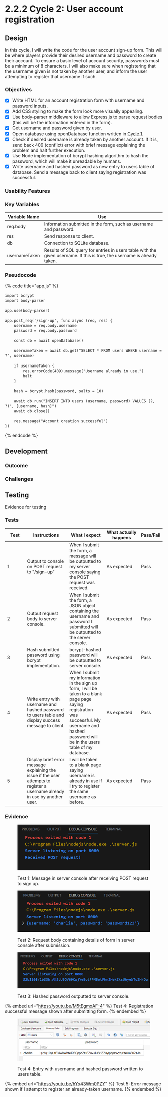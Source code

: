 # 2.2.2 Cycle 2: User account registration

## Design

In this cycle, I will write the code for the user account sign-up form. This will be where players provide their desired username and password to create their account. To ensure a basic level of account security, passwords must be a minimum of 8 characters. I will also make sure when registering that the username given is not taken by another user, and inform the user attempting to register that username if such.

### Objectives

* [x] Write HTML for an account registration form with username and password inputs.
* [x] Add CSS styling to make the form look more visually appealing.
* [x] Use body-parser middleware to allow Express.js to parse request bodies (this will be the information entered in the form).
* [x] Get username and password given by user.
* [x] Open database using openDatabase function written in [Cycle 1](2.2.1-cycle-1.md).
* [x] Check if desired username is already taken by another account. If it is, send back 409 (conflict) error with brief message explaining the problem and halt further execution.
* [x] Use Node implementation of bcrypt hashing algorithm to hash the password, which will make it unreadable by humans.
* [x] Write username and hashed password as new entry to users table of database. Send a message back to client saying registration was successful.

### Usability Features

### Key Variables

| Variable Name | Use                                                                                                                      |
| ------------- | ------------------------------------------------------------------------------------------------------------------------ |
| req.body      | Information submitted in the form, such as username and password.                                                        |
| res           | Send response to client.                                                                                                 |
| db            | Connection to SQLite database.                                                                                           |
| usernameTaken | Results of SQL query for entries in users table with the given username. If this is true, the username is already taken. |

### Pseudocode

{% code title="app.js" %}
```
import bcrypt
import body-parser

app.use(body-parser)

app.post_req('/sign-up', func async (req, res) {
    username = req.body.username
    password = req.body.password
    
    const db = await openDatabase()
    
    usernameTaken = await db.get("SELECT * FROM users WHERE username = ?", username)
    
    if usernameTaken {
        res.errorCode(409).message("Username already in use.")
        halt
    }
    
    hash = bcrypt.hash(password, salts = 10)
    
    await db.run("INSERT INTO users (username, password) VALUES (?, ?)", [username, hash]")
    await db.close()
    
    res.message("Account creation successful")
})
```
{% endcode %}

## Development

### Outcome



### Challenges



## Testing

Evidence for testing

### Tests

<table><thead><tr><th width="95">Test</th><th width="158">Instructions</th><th width="171">What I expect</th><th width="174">What actually happens</th><th>Pass/Fail</th></tr></thead><tbody><tr><td>1</td><td>Output to console on POST request to "/sign-up"</td><td>When I submit the form, a message will be outputted to my server console saying the POST request was received.</td><td>As expected</td><td>Pass</td></tr><tr><td>2</td><td>Output request body to server console.</td><td>When I submit the form, a JSON object containing the username and password I submitted will be outputted to the server console.</td><td>As expected</td><td>Pass</td></tr><tr><td>3</td><td>Hash submitted password using bcrypt implementation.</td><td>bcrypt-hashed password will be outputted to server console.</td><td>As expected</td><td>Pass</td></tr><tr><td>4</td><td>Write entry with username and hashed password to users table and display success message to client.</td><td>When I submit my information in the sign up form, I will be taken to a blank page page saying registration was successful. My username and hashed password will be in the users table of my database.</td><td>As expected</td><td>Pass</td></tr><tr><td>5</td><td>Display brief error message explaining the issue if the user attempts to register a username already in use by another user.</td><td>I will be taken to a blank page saying username is already in use if I try to register the same username as before.</td><td>As expected</td><td>Pass</td></tr></tbody></table>

### Evidence

<figure><img src="../.gitbook/assets/image (2) (1).png" alt=""><figcaption><p>Test 1: Message in server console after receiving POST request to sign up.</p></figcaption></figure>

<figure><img src="../.gitbook/assets/image (1) (1) (1).png" alt=""><figcaption><p>Test 2: Request body containing details of form in server console after submission.</p></figcaption></figure>

<figure><img src="../.gitbook/assets/image (3) (1).png" alt=""><figcaption><p>Test 3: Hashed password outputted to server console.</p></figcaption></figure>

{% embed url="https://youtu.be/M5tEgmxAF-4" %}
Test 4: Registration successful message shown after submitting form.
{% endembed %}

<figure><img src="../.gitbook/assets/image (4) (1).png" alt=""><figcaption><p>Test 4: Entry with username and hashed password written to users table.</p></figcaption></figure>

{% embed url="https://youtu.be/hYx43Wm0PZY" %}
Test 5: Error message shown if I attempt to register an already-taken username.
{% endembed %}
